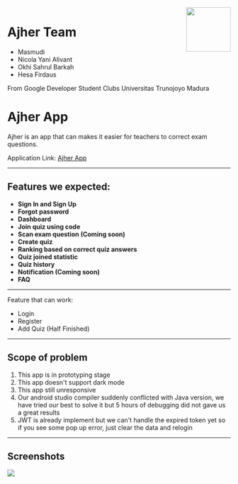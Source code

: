 <img src="https://raw.githubusercontent.com/ajher-team/ajher-app/master/app/src/main/ic_ajher-playstore.png" width="100" height="100" align="right" />

# Ajher Team
- Masmudi
- Nicola Yani Alivant
- Okhi Sahrul Barkah
- Hesa Firdaus
  
From Google Developer Student Clubs Universitas Trunojoyo Madura

# Ajher App

Ajher is an app that can makes it easier for teachers to correct exam questions.

Application Link: [Ajher App](https://github.com/ajher-team/ajher-app/releases/tag/Prototype)

---

## Features we expected:

- **Sign In and Sign Up**
- **Forgot password** 
- **Dashboard**
- **Join quiz using code**
- **Scan exam question (Coming soon)**
- **Create quiz**
- **Ranking based on correct quiz answers**
- **Quiz joined statistic**
- **Quiz history**
- **Notification (Coming soon)**
- **FAQ**

---

Feature that can work:

- Login
- Register
- Add Quiz (Half Finished)

---

## Scope of problem

1. This app is in prototyping stage
2. This app doesn't support dark mode
3. This app still unresponsive
4. Our android studio compiler suddenly conflicted with Java version, we have tried our best to solve it but 5 hours of debugging did not gave us a great results
5. JWT is already implement but we can't handle the expired token yet so if you see some pop up error, just clear the data and relogin   
---

## Screenshots
<img src="https://github.com/ajher-team/ajher-app/blob/master/readmeImg/app_screenshot.png?raw=true" align="center" />
